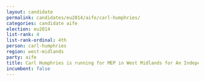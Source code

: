 ```yaml
---
layout: candidate
permalink: candidates/eu2014/aife/carl-humphries/
categories: candidate aife
election: eu2014
list-rank: 4
list-rank-ordinal: 4th
person: carl-humphries
region: west-midlands
party: aife
title: Carl Humphries is running for MEP in West Midlands for An Independence From Europe
incumbent: false
---
```

